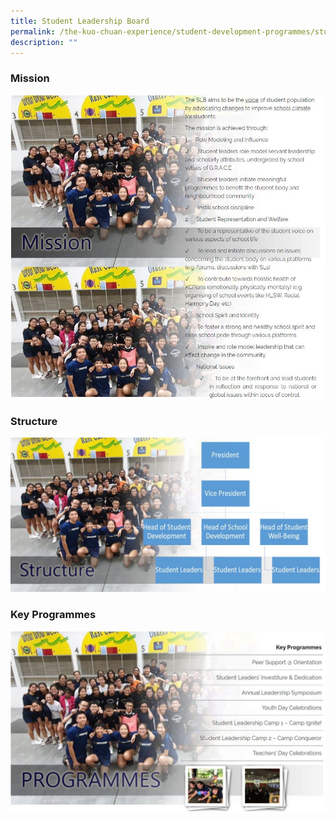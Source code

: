 ```yaml
---
title: Student Leadership Board
permalink: /the-kuo-chuan-experience/student-development-programmes/student-leadership-board/
description: ""
---
```

### Mission

![](/images/The%20Kuo%20Chuan%20Experience/Student%20Development%20Programmes/Student%20Leadership%20Board%20Mission.jpg)

### Structure

![](/images/The%20Kuo%20Chuan%20Experience/Student%20Development%20Programmes/Student%20Leadership%20Board%20Structure.jpg)

### Key Programmes

![](/images/The%20Kuo%20Chuan%20Experience/Student%20Development%20Programmes/Student%20Leadership%20Board%20Programmes.jpg)


